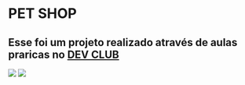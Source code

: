 <h1> PET SHOP </h1><h2>Esse foi um projeto realizado através de aulas praricas no <a href="https://aulas.devclub.com.br/courses"> DEV CLUB </a> </h2>

<img src="./assets/Captura de Tela (10).png">
<img src="./assets/Captura de Tela (9).png">


